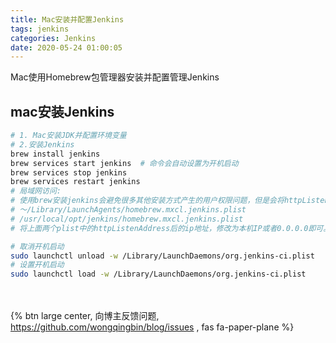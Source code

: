 ```yaml
---
title: Mac安装并配置Jenkins
tags: jenkins
categories: Jenkins
date: 2020-05-24 01:00:05
---
```

Mac使用Homebrew包管理器安装并配置管理Jenkins
<!-- more -->
## mac安装Jenkins

```bash
# 1. Mac安装JDK并配置环境变量
# 2.安装Jenkins
brew install jenkins
brew services start jenkins  # 命令会自动设置为开机启动
brew services stop jenkins
brew services restart jenkins
# 局域网访问:
# 使用brew安装jenkins会避免很多其他安装方式产生的用户权限问题，但是会将httpListenAddress默认设置为127.0.0.1，这样我们虽然可以在本地用localhost:8080访问，但是本机和局域网均无法用ip访问。解决办法为修改两个路径下的plist配置。并重启
# ～/Library/LaunchAgents/homebrew.mxcl.jenkins.plist
# /usr/local/opt/jenkins/homebrew.mxcl.jenkins.plist
# 将上面两个plist中的httpListenAddress后的ip地址，修改为本机IP或者0.0.0.0即可。

# 取消开机启动
sudo launchctl unload -w /Library/LaunchDaemons/org.jenkins-ci.plist
# 设置开机启动
sudo launchctl load -w /Library/LaunchDaemons/org.jenkins-ci.plist
```

<br><br>{% btn large center, 向博主反馈问题, <https://github.com/wongqingbin/blog/issues> , fas fa-paper-plane %}
